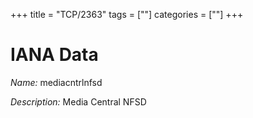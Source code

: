 +++
title = "TCP/2363"
tags = [""]
categories = [""]
+++

# IANA Data

_Name:_ mediacntrlnfsd

_Description:_ Media Central NFSD

